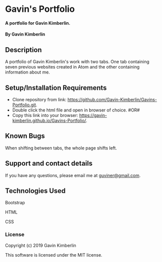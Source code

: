 # Gavin's Portfolio

#### A portfolio for Gavin Kimberlin.

#### By Gavin Kimberlin

## Description

A portfolio of Gavin Kimberlin's work with two tabs. One tab containing seven previous websites created in Atom and the other containing information about me.

## Setup/Installation Requirements

* Clone repository from link: https://github.com/Gavin-Kimberlin/Gavins-Portfolio.git.
* Double click the html file and open in browser of choice.
#OR#
* Copy this link into your browser: https://gavin-kimberlin.github.io/Gavins-Portfolio/.

## Known Bugs

When shifting between tabs, the whole page shifts left.

## Support and contact details

If you have any questions, please email me at guviner@gmail.com.

## Technologies Used

Bootstrap

HTML

CSS

### License

Copyright (c) 2019 Gavin Kimberlin

This software is licensed under the MIT license.
